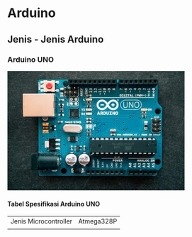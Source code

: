 # Arduino

## Jenis - Jenis Arduino

### Arduino UNO

![](../.gitbook/assets/image%20%285%29.png)

#### Tabel Spesifikasi Arduino UNO

|  |  |
| :---: | :---: |
| Jenis Microcontroller | Atmega328P |
|  |  |

